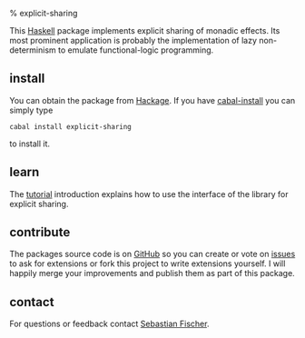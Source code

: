 % explicit-sharing

This [Haskell] package implements explicit sharing of monadic
effects. Its most prominent application is probably the implementation
of lazy non-determinism to emulate functional-logic programming.


install
-------

You can obtain the package from [Hackage]. If you have [cabal-install]
you can simply type

    cabal install explicit-sharing

to install it.


learn
-----

The [tutorial] introduction explains how to use the interface of the
library for explicit sharing.


contribute
----------

The packages source code is on [GitHub] so you can create or vote on
[issues] to ask for extensions or fork this project to write
extensions yourself. I will happily merge your improvements and
publish them as part of this package.


contact
-------

For questions or feedback contact [Sebastian Fischer].



[Haskell]: http://haskell.org

[Hackage]: http://hackage.haskell.org/cgi-bin/hackage-scripts/package/explicit-sharing
[cabal-install]: http://hackage.haskell.org/trac/hackage/wiki/CabalInstall

[tutorial]: tutorial.html

[GitHub]: http://github.com/sebfisch/explicit-sharing
[issues]: http://github.com/sebfisch/explicit-sharing/issues

[Sebastian Fischer]: mailto:sebf@informatik.uni-kiel.de

